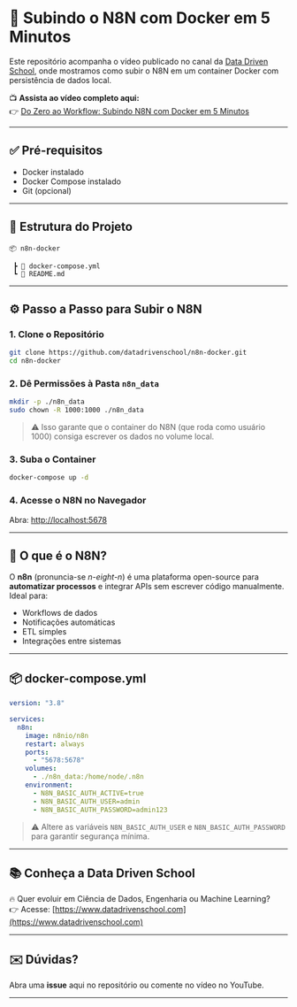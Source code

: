 # 🚀 Subindo o N8N com Docker em 5 Minutos

Este repositório acompanha o vídeo publicado no canal da [Data Driven School](https://www.youtube.com/@datadrivenschool), onde mostramos como subir o N8N em um container Docker com persistência de dados local.

📺 **Assista ao vídeo completo aqui:**  
👉 [Do Zero ao Workflow: Subindo N8N com Docker em 5 Minutos](https://www.youtube.com/watch?v=LINK_DO_VIDEO)

---

## ✅ Pré-requisitos

- Docker instalado  
- Docker Compose instalado  
- Git (opcional)

---

## 📁 Estrutura do Projeto

```
📦 n8n-docker

 ┣ 📄 docker-compose.yml
 ┗ 📄 README.md
```

---

## ⚙️ Passo a Passo para Subir o N8N

### 1. Clone o Repositório

```bash
git clone https://github.com/datadrivenschool/n8n-docker.git
cd n8n-docker
```

### 2. Dê Permissões à Pasta `n8n_data`

```bash
mkdir -p ./n8n_data
sudo chown -R 1000:1000 ./n8n_data
```

> ⚠️ Isso garante que o container do N8N (que roda como usuário 1000) consiga escrever os dados no volume local.

### 3. Suba o Container

```bash
docker-compose up -d
```

### 4. Acesse o N8N no Navegador

Abra: [http://localhost:5678](http://localhost:5678)

---

## 🧠 O que é o N8N?

O **n8n** (pronuncia-se *n-eight-n*) é uma plataforma open-source para **automatizar processos** e integrar APIs sem escrever código manualmente. Ideal para:

- Workflows de dados
- Notificações automáticas
- ETL simples
- Integrações entre sistemas

---

## 📦 docker-compose.yml

```yaml
version: "3.8"

services:
  n8n:
    image: n8nio/n8n
    restart: always
    ports:
      - "5678:5678"
    volumes:
      - ./n8n_data:/home/node/.n8n
    environment:
      - N8N_BASIC_AUTH_ACTIVE=true
      - N8N_BASIC_AUTH_USER=admin
      - N8N_BASIC_AUTH_PASSWORD=admin123
```

> ⚠️ Altere as variáveis `N8N_BASIC_AUTH_USER` e `N8N_BASIC_AUTH_PASSWORD` para garantir segurança mínima.

---

## 📚 Conheça a Data Driven School

🔥 Quer evoluir em Ciência de Dados, Engenharia ou Machine Learning?  
👉 Acesse: [https://www.datadrivenschool.com](https://www.datadrivenschool.com)

---

## ✉️ Dúvidas?

Abra uma **issue** aqui no repositório ou comente no vídeo no YouTube.

---

